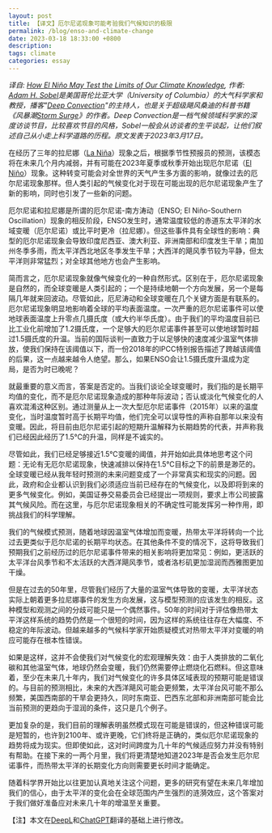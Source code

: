 ```yaml
---
layout: post
title: 【译文】厄尔尼诺现象可能考验我们气候知识的极限
permalink: /blog/enso-and-climate-change
date: 2023-03-18 18:33:00 +0800
description:
tags: climate
categories: essay
---
```


*译自: [How El Niño May Test the Limits of Our Climate Knowledge](https://time.com/6263513/el-nino-may-test-understanding-climate-change/), 作者: [Adam H. Sobel](https://adamsobel.org/)是美国哥伦比亚大学（University of Columbia）的大气科学家和教授，播客"[Deep Convection](https://deep-convection.org/)"的主持人，也是关于超级飓风桑迪的科普书籍《风暴潮[Storm Surge](https://adamsobel.org/stormsurge/)》的作者。Deep Convection是一档气候领域科学家的深度访谈节目，比较喜欢节目的风格，Sobel一般会从访谈者的生平谈起，让他们叙述自己从小走上科学道路的历程。原文发表于2023年3月17日。*

在经历了三年的拉尼娜（[La Niña](https://zh.wikipedia.org/wiki/%E6%8B%89%E5%B0%BC%E5%A8%9C%E7%8E%B0%E8%B1%A1)）现象之后，根据季节性预报员的预测，该模态将在未来几个月内减弱，并有可能在2023年夏季或秋季开始出现厄尔尼诺（[El Niño](https://zh.wikipedia.org/wiki/%E5%8E%84%E5%B0%94%E5%B0%BC%E8%AF%BA%E7%8E%B0%E8%B1%A1)）现象。这种转变可能会对全世界的天气产生多方面的影响，就像过去的厄尔尼诺现象那样。但人类引起的气候变化对于现在可能出现的厄尔尼诺现象产生了新的影响，同时也引发了一些新的问题。

厄尔尼诺和拉尼娜是所谓的厄尔尼诺-南方涛动（ENSO; El Niño-Southern Oscillation）现象的相反阶段，ENSO发生时，通常温度较低的赤道东太平洋的水域变暖（厄尔尼诺）或比平时更冷（拉尼娜）。但这些事件具有全球性的影响：典型的厄尔尼诺现象会导致印度尼西亚、澳大利亚、非洲南部和印度发生干旱；南加州冬季多雨，而太平洋西北地区冬季发生干旱；大西洋的飓风季节较为平静，但太平洋则非常猛烈；对全球其他地方也会产生影响。

简而言之，厄尔尼诺现象就像气候变化的一种自然形式。区别在于，厄尔尼诺现象是自然的，而全球变暖是人类引起的；一个是持续地朝一个方向发展，另一个是每隔几年就来回波动。尽管如此，厄尼涛动和全球变暖在几个关键方面是有联系的。厄尔尼诺现象明显地影响着全球的平均表面温度。一次严重的厄尔尼诺事件可以使地球表面温度上升零点几摄氏度（或大约半华氏度）。由于我们的平均温度目前已比工业化前增加了1.2摄氏度，一个足够大的厄尔尼诺事件甚至可以使地球暂时超过1.5摄氏度的升温。当前的国际谈判一直致力于以足够快的速度减少温室气体排放，使我们保持在该阈值以下，而一份2018年的IPCC特别报告描述了跨越该阈值的后果，这一点越来越令人绝望。那么，如果ENSO会让1.5摄氏度升温成为定局，是否为时已晚呢？

就最重要的意义而言，答案是否定的。当我们谈论全球变暖时，我们指的是长期平均值的变化，而不是厄尔尼诺现象造成的那种年际波动；否认或淡化气候变化的人喜欢混淆这种区别。通过测量从上一次大型厄尔尼诺事件（2015年）以来的温度变化，当时温度暂时高于长期平均值，他们完全可以误导性的声称自那年以来没有变暖。因此，将目前由厄尔尼诺引起的短期升温解释为长期趋势的代表，并声称我们已经因此经历了1.5℃的升温，同样是不诚实的。

尽管如此，我们已经足够接近1.5℃变暖的阈值，并开始如此具体地思考这个问题：无论有无厄尔尼诺现象，快速减排以保持在1.5℃目标之下的前景是渺茫的。全球变暖已经从我年轻时预测的未来问题变成了一个非常真实和现实的问题。因此，政府和企业都认识到我们必须适应当前已经存在的气候变化，以及即将到来的更多气候变化。例如，美国证券交易委员会已经提出一项规则，要求上市公司披露其气候风险。而在这里，与厄尔尼诺现象相关的不确定性可能发挥另一种作用，即挑战我们的科学理解。

我们的气候模式预测，随着地球因温室气体增加而变暖，热带太平洋将转向一个比过去更类似于厄尔尼诺的长期平均状态。在其他条件不变的情况下，这将导致我们预期我们之前经历过的厄尔尼诺事件带来的相关影响将更加常见：例如，更活跃的太平洋台风季节和不太活跃的大西洋飓风季节，或者洛杉矶更加湿润而西雅图更加干燥。

但是在过去的50年里，尽管我们经历了大量的温室气体导致的变暖，太平洋状态实际上朝着更多拉尼娜事件的发生方向发展，这与模型预测的应该发生的相反。这种模型和观测之间的分歧可能只是一个偶然事件。50年的时间对于评估像热带太平洋这样系统的趋势仍然是一个很短的时间，因为这样的系统往往存在大幅度、不稳定的年际波动。但越来越多的气候科学家开始质疑模式对热带太平洋对变暖的响应可能存在根本性错误。

如果是这样，这并不会使我们对气候变化的宏观理解失效：由于人类排放的二氧化碳和其他温室气体，地球仍然会变暖，我们仍然需要停止燃烧化石燃料。但这意味着，至少在未来几十年内，我们对气候变化的许多具体区域表现的预期可能是错误的。与目前的预测相比，未来的大西洋飓风可能会更频繁，太平洋台风可能不那么频繁，美国西南部的干旱会更持久，同时东南亚、巴西东北部和非洲南部可能会比当前预测的更趋向于湿润的条件，这只是几个例子。

更加复杂的是，我们目前的理解表明虽然模式现在可能是错误的，但这种错误可能是短暂的，也许到2100年、或许更晚，它们终将是正确的，类似厄尔尼诺现象的趋势将成为现实。但即使如此，这对时间跨度为几十年的气候适应努力并没有特别有帮助。在接下来的一两个月里，我们将更清楚地知道2023年是否会发生厄尔尼诺事件，而热带太平洋的长期变化方向则需要更长时间才能确定。

随着科学界开始比以往更加认真地关注这个问题，更多的研究有望在未来几年增加我们的信心，由于太平洋的变化会在全球范围内产生强烈的涟漪效应，这个答案对于我们做好准备应对未来几十年的增温至关重要。

【注】本文在[DeepL](https://www.deepl.com/zh/translator)和[ChatGPT](https://chat.openai.com/chat)翻译的基础上进行修改。

